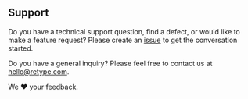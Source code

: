 ## Support

Do you have a technical support question, find a defect, or would like to make a feature request? Please create an [issue](https://github.com/retypeapp/retype/issues) to get the conversation started.

Do you have a general inquiry? Please feel free to contact us at hello@retype.com.

We :heart: your feedback.